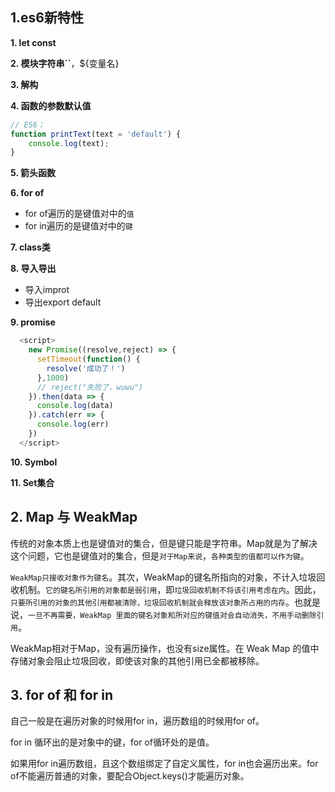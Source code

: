 ## 1.es6新特性

**1. let const**

**2. 模块字符串``**，${变量名}

**3. 解构**

**4. 函数的参数默认值**

``` javascript
// ES6；
function printText(text = 'default') {
    console.log(text);
}
```

**5. 箭头函数**

**6. for of**

- for of遍历的是键值对中的`值`
- for in遍历的是键值对中的`键`

**7. class类**

**8. 导入导出**

- 导入improt
- 导出export default

**9. promise**

``` javascript
  <script>
    new Promise((resolve,reject) => {
      setTimeout(function() {
        resolve('成功了！')
      },1000)
      // reject("失败了，wuwu")
    }).then(data => {
      console.log(data)
    }).catch(err => {
      console.log(err)
    })
  </script>
```

**10. Symbol**

**11. Set集合**



## 2. Map 与 WeakMap

传统的对象本质上也是键值对的集合，但是键只能是字符串。Map就是为了解决这个问题，它也是键值对的集合，但是`对于Map来说`，`各种类型的值都可以作为键`。

`WeakMap只接收对象作为键名`。其次，WeakMap的键名所指向的对象，不计入垃圾回收机制。`它的键名所引用的对象都是弱引用`，即`垃圾回收机制不将该引用考虑在内`。因此，`只要所引用的对象的其他引用都被清除，垃圾回收机制就会释放该对象所占用的内存`。也就是说，`一旦不再需要，WeakMap 里面的键名对象和所对应的键值对会自动消失，不用手动删除引用`。

WeakMap相对于Map，没有遍历操作，也没有size属性。在 Weak Map 的值中存储对象会阻止垃圾回收，即使该对象的其他引用已全都被移除。



## 3. for of 和 for in

自己一般是在遍历对象的时候用for in，遍历数组的时候用for of。

for in 循环出的是对象中的键，for of循环处的是值。

如果用for in遍历数组，且这个数组绑定了自定义属性，for in也会遍历出来。for of不能遍历普通的对象，要配合Object.keys()才能遍历对象。